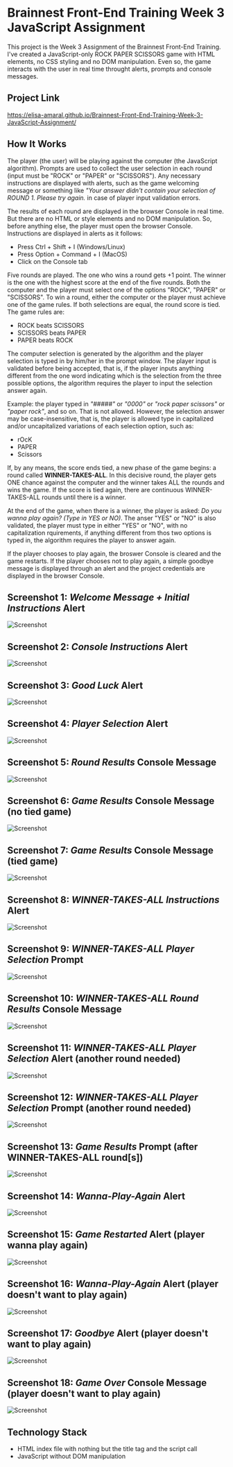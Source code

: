 # Brainnest Front-End Training Week 3 JavaScript Assignment

This project is the Week 3 Assignment of the Brainnest Front-End Training. I've created a JavaScript-only ROCK PAPER SCISSORS game with HTML elements, no CSS styling and no DOM manipulation. Even so, the game interacts with the user in real time throught alerts, prompts and console messages. 

## Project Link

https://elisa-amaral.github.io/Brainnest-Front-End-Training-Week-3-JavaScript-Assignment/

## How It Works

The player (the user) will be playing against the computer (the JavaScript algorithm). Prompts are used to collect the user selection in each round (input must be "ROCK" or "PAPER" or "SCISSORS"). Any necessary instructions are displayed with alerts, such as the game welcoming message or something like *"Your answer didn't contain your selection of ROUND 1. Please try again.* in case of player input validation errors.

The results of each round are displayed in the browser Console in real time. But there are no HTML or style elements and no DOM manipulation. So, before anything else, the player must open the browser Console. Instructions are displayed in alerts as it follows:

+ Press Ctrl + Shift + I (Windows/Linux)
+ Press Option + Command + I (MacOS) 
+ Click on the Console tab

Five rounds are played. The one who wins a round gets +1 point. The winner is the one with the highest score at the end of the five rounds. Both the computer and the player must select one of the options "ROCK", "PAPER" or "SCISSORS". To win a round, either the computer or the player must achieve one of the game rules. If both selections are equal, the round score is tied. The game rules are:

+ ROCK beats SCISSORS
+ SCISSORS beats PAPER
+ PAPER beats ROCK

The computer selection is generated by the algorithm and the player selection is typed in by him/her in the prompt window. The player input is validated before being accepted, that is, if the player inputs anything different from the one word indicating which is the selection from the three possible options, the algorithm requires the player to input the selection answer again. 

Example: the player typed in *"#####"* or *"0000"* or *"rock paper scissors"* or *"paper rock"*, and so on. That is not allowed. However, the selection answer may be case-insensitive, that is, the player is allowed type in capitalized and/or uncapitalized variations of each selection option, such as:

+ rOcK
+ PAPER
+ Scissors

If, by any means, the score ends tied, a new phase of the game begins: a round called **WINNER-TAKES-ALL**. In this decisive round, the player gets ONE chance against the computer and the winner takes ALL the rounds and wins the game. If the score is tied again, there are continuous WINNER-TAKES-ALL rounds until there is a winner.

At the end of the game, when there is a winner, the player is asked:  *Do you wanna play again? (Type in YES or NO)*. The anser "YES" or "NO" is also validated, the player must type in either "YES" or "NO", with no capitalization rquirements, if anything different from thos two options is typed in, the algorithm requires the player to answer again.

If the player chooses to play again, the broswer Console is cleared and the game restarts. If the player chooses not to play again, a simple goodbye message is displayed through an alert and the project credentials are displayed in the browser Console.

## Screenshot 1: *Welcome Message + Initial Instructions* Alert

![Screenshot](/screenshots/Screenshot_1.png)

## Screenshot 2: *Console Instructions* Alert

![Screenshot](/screenshots/Screenshot_2.png)

## Screenshot 3: *Good Luck* Alert

![Screenshot](/screenshots/Screenshot_3.png)

## Screenshot 4: *Player Selection* Alert

![Screenshot](/screenshots/Screenshot_4.png)

## Screenshot 5: *Round Results* Console Message

![Screenshot](/screenshots/Screenshot_5.png)

## Screenshot 6: *Game Results* Console Message (no tied game)

![Screenshot](/screenshots/Screenshot_6.png)

## Screenshot 7: *Game Results* Console Message (tied game)

![Screenshot](/screenshots/Screenshot_7.png)

## Screenshot 8: *WINNER-TAKES-ALL Instructions* Alert

![Screenshot](/screenshots/Screenshot_8.png)

## Screenshot 9: *WINNER-TAKES-ALL Player Selection* Prompt

![Screenshot](/screenshots/Screenshot_9.png)

## Screenshot 10: *WINNER-TAKES-ALL Round Results* Console Message

![Screenshot](/screenshots/Screenshot_10.png)

## Screenshot 11: *WINNER-TAKES-ALL Player Selection* Alert (another round needed)

![Screenshot](/screenshots/Screenshot_11.png)

## Screenshot 12: *WINNER-TAKES-ALL Player Selection* Prompt (another round needed)

![Screenshot](/screenshots/Screenshot_12.png)

## Screenshot 13: *Game Results* Prompt (after WINNER-TAKES-ALL round\[s\])

![Screenshot](/screenshots/Screenshot_13.png)

## Screenshot 14: *Wanna-Play-Again* Alert

![Screenshot](/screenshots/Screenshot_14.png)

## Screenshot 15: *Game Restarted* Alert (player wanna play again)

![Screenshot](/screenshots/Screenshot_15.png)

## Screenshot 16: *Wanna-Play-Again* Alert (player doesn't want to play again)

![Screenshot](/screenshots/Screenshot_16.png)

## Screenshot 17: *Goodbye* Alert (player doesn't want to play again)

![Screenshot](/screenshots/Screenshot_17.png)

## Screenshot 18: *Game Over* Console Message (player doesn't want to play again)

![Screenshot](/screenshots/Screenshot_18.png)

## Technology Stack

+ HTML index file with nothing but the title tag and the script call
+ JavaScript without DOM manipulation
